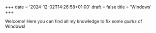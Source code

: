 +++
date = '2024-12-02T14:26:58+01:00'
draft = false
title = 'Windows'
+++

Welcome! Here you can find all my knowledge to fix some *quirks* of Windows!
